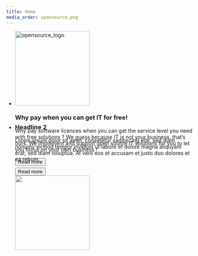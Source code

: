 ```yaml
---
title: Home
media_order: opensource.png
---
```


<div class="uk-slidenav-position" data-uk-slideshow="">
                                <ul class="uk-slideshow uk-text-center" style="height: 226px;" data-uk-slideshow="{autoplay:true}">
                                    <li data-slideshow-slide="html" aria-hidden="false" class="uk-active" style="height: 226px;">
                                        <div class="uk-panel uk-panel-box">
                                            <div class="uk-grid">
                                                <div class="uk-width-1-3">
                                                    <img src="/user/pages/01.home/opensource.png" width="200" height="200" alt="opensource_logo">
                                                </div>
                                                <div class="uk-width-2-3">
                                                    <h3 class="uk-panel-title">Why pay when you can get IT for free!</h3>
                                                    <p>Why pay software licences when you can get the service level you need with free solutions ? We guess because IT is not your business, that’s ours. We implement and support open source IT solutions for you to let you focus on your own business !</p>
                                                    <button class="uk-button">Read more</button>
                                                </div>
                                            </div>
                                        </div>
                                    </li>
                                    <li data-slideshow-slide="html" aria-hidden="true" style="height: 226px;">
                                        <div class="uk-panel uk-panel-box uk-panel-box-primary">
                                            <div class="uk-grid">
                                                <div class="uk-width-2-3">
                                                    <h3 class="uk-panel-title">Headline 2</h3>
                                                    <p>Lorem ipsum dolor sit amet, consetetur sadipscing elitr, sed diam nonumy eirmod tempor invidunt ut labore et dolore magna aliquyam erat, sed diam voluptua. At vero eos et accusam et justo duo dolores et ea rebum.</p>
                                                    <button class="uk-button">Read more</button>
                                                </div>
                                                <div class="uk-width-1-3">
                                                    <img src="images/placeholder_200x200.svg" width="200" height="200" alt="">
                                                </div>
                                            </div>
                                        </div>
                                    </li>
                                </ul>
                                <a href="#" class="uk-slidenav uk-slidenav-contrast uk-slidenav-previous" data-uk-slideshow-item="previous"></a>
                                <a href="#" class="uk-slidenav uk-slidenav-contrast uk-slidenav-next" data-uk-slideshow-item="next"></a>
                            </div>
